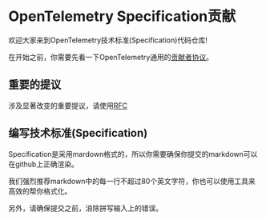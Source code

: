 # OpenTelemetry Specification贡献

欢迎大家来到OpenTelemetry技术标准(Specification)代码仓库!

在开始之前，你需要先看一下OpenTelemetry通用的[贡献者协议](../community/CONTRIBUTING.md)。


## 重要的提议

涉及显著改变的重要提议，请使用[RFC](https://github.com/open-telemetry/rfcs)

## 编写技术标准(Specification)

Specification是采用mardown格式的，所以你需要确保你提交的markdown可以在github上正确渲染。

我们强烈推荐markdown中的每一行不超过80个英文字符，你也可以使用工具来高效的帮你格式化。

另外，请确保提交之前，消除拼写输入上的错误。

